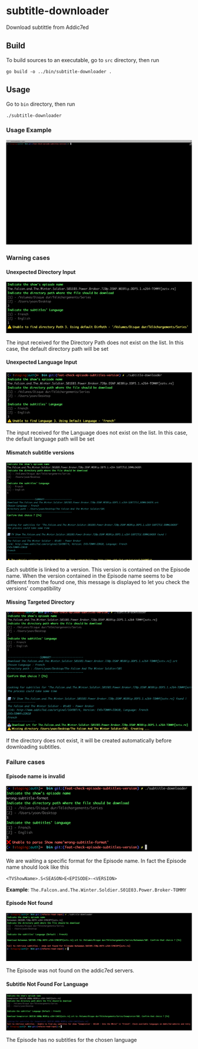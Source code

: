 # subtitle-downloader
Download subtittle from Addic7ed

## Build
To build sources to an executable, go to `src` directory, then run 

```
go build -o ../bin/subtitle-downloader .
```

## Usage
Go to `bin` directory, then run

```
./subtitle-downloader
```

### Usage Example
![demo](doc/screenshots/demo.gif)

### Warning cases

#### Unexpected Directory Input
![Unexpected Directory Input](doc/screenshots/warnings/unexpected-directory-input.png)

The input received for the Directory Path does not exist on the list.
In this case, the default directory path will be set

#### Unexpected Language Input
![Unexpected Language Input](doc/screenshots/warnings/unexpected-language-input.png)

The input received for the Language does not exist on the list.
In this case, the default language path will be set

#### Mismatch subtitle versions
![Mismatch subtitle versions](doc/screenshots/warnings/mismatched-subtitle-versions.png)

Each subtitle is linked to a version. This version is contained on the Episode name.
When the version contained in the Episode name seems to be different from the found one, 
this message is displayed to let you check the versions' compatibility

#### Missing Targeted Directory
![Missing Targeted Directory](doc/screenshots/warnings/missing-targeted-directory.png)

If the directory does not exist, it will be created automatically before downloading subtitles.

### Failure cases
#### Episode name is invalid
![Episode Name is invalid](doc/screenshots/errors/unable-to-parse-episode-name.png)

We are waiting a specific format for the Episode name. In fact the Episode name should look like this
```
<TVShowName>.S<SEASON>E<EPISODE>-<VERSION>
```

<b>Example</b>: `The.Falcon.and.The.Winter.Soldier.S01E03.Power.Broker-TOMMY`

#### Episode Not found
![Episode Not Found](doc/screenshots/errors/episode-not-found.png)

The Episode was not found on the addic7ed servers.

#### Subtitle Not Found For Language
![Subtitle Not Found For Language.png](doc/screenshots/errors/subtitle-not-found-for-language.png)

The Episode has no subtitles for the chosen language
